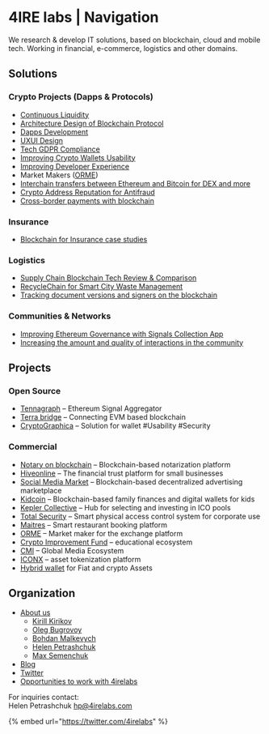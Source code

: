 # 4IRE labs \| Navigation

We research & develop IT solutions, based on blockchain, cloud and mobile tech. Working in financial, e-commerce, logistics and other domains.

## **Solutions**

### Crypto Projects \(Dapps & Protocols\)

* [Continuous Liquidity](solutions/decentralized-finance-defi/continuous-token-model-apiary.md)
* [Architecture Design of Blockchain Protocol](services/architecture-design-protocol.md)
* [Dapps Development](services/dapps-wallets-development.md)
* [UXUI Design](services/uxui-design.md)
* [Tech GDPR Compliance](solutions/technical-research/tech-gdpr-copmpliance.md)
* [Improving Crypto Wallets Usability](solutions/technical-research/asset-security.md)
* [Improving Developer Experience](solutions/technical-research/developer-community-devxp.md)
* Market Makers \([ORME](case-studies/orme.md)\)
* [Interchain transfers between Ethereum and Bitcoin for DEX and more](solutions/technical-research/ethereum-bitcoin-bridge-wip.md)
* [Crypto Address Reputation for Antifraud](solutions/technical-research/complaince-scoring.md)
* [Cross-border payments with blockchain](solutions/decentralized-finance-defi/enabling-fast-transparent-and-compliant-cross-border-payments-with-the-blockchain.md)

### **Insurance**

* [Blockchain for Insurance case studies](solutions/decentralized-finance-defi/blockchain-for-insurance.md)

### **Logistics**

* [Supply Chain Blockchain Tech Review & Comparison](solutions/asset-tracking/supply-chain-blockchain-tech-review-and-comparison.md)
* [RecycleChain for Smart City Waste Management](solutions/asset-tracking/recyclechain.md)
* [Tracking document versions and signers on the blockchain](solutions/technical-research/how-to-track-document-versions-and-signers-on-the-blockchain.md)

### Communities & Networks

* [Improving Ethereum Governance with Signals Collection App](solutions/improving-ethereum-governance-with-signals-collection-app.md)
* [Increasing the amount and quality of interactions in the community](solutions/increasing-the-amount-and-quality-of-interactions-in-the-community.md)

## Projects

### Open Source

* [Tennagraph](case-studies/tennagraph.md) – Ethereum Signal Aggregator
* [Terra bridge](https://github.com/ContractLand/terra-bridge-btc) – Connecting EVM based blockchain
* [CryptoGraphica](case-studies/cryptographica.md) – Solution for wallet \#Usability \#Security

### Commercial

* [Notary on blockchain](solutions/technical-research/notarization-platform.md) – Blockchain-based notarization platform
* [Hiveonline](case-studies/hiveonline.md) – The financial trust platform for small businesses
* [Social Media Market](case-studies/social.-media-market.md) – Blockchain-based decentralized advertising marketplace
* [Kidcoin](case-studies/kidcoin.md) – Blockchain-based family finances and digital wallets for kids
* [Kepler Collective](case-studies/kepler-collective.md) – Hub for selecting and investing in ICO pools
* [Total Security](case-studies/total-security.md) – Smart physical access control system for corporate use
* [Maitres](case-studies/maitres.md) – Smart restaurant booking platform
* [ORME](case-studies/orme.md) – Market maker for the exchange platform
* [Crypto Improvement Fund](case-studies/crypto-improvement-fund.md) – educational ecosystem
* [CMI](case-studies/cmi.md) – Global Media Ecosystem
* [ICONX](case-studies/iconx-wip.md) – asset tokenization platform
* [Hybrid wallet](case-studies/hybrid-wallet-fiat-and-crypto-assets.md) for Fiat and crypto Assets

## Organization

* [About us](organization/credentials-wip/)
  * [Kirill Kirikov](organization/credentials-wip/kirill-kirikov.md)
  * [Oleg Bugrovoy](organization/credentials-wip/oleg-bugrovoy.md)
  * [Bohdan Malkevych](organization/credentials-wip/bohdan-malkevych.md)
  * [Helen Petrashchuk](organization/credentials-wip/helen-petrashchuk.md)
  * [Max Semenchuk](organization/credentials-wip/max-semenchuk.md)
* [Blog](https://medium.com/practical-blockchain)
* [Twitter](https://twitter.com/4irelabs)
* [Opportunities to work with 4irelabs](organization/opportunities-to-work-with-4irelabs.md)

For inquiries contact:  
Helen Petrashchuk [hp@4irelabs.com](mailto:hp@4irelabs.com)

{% embed url="https://twitter.com/4irelabs" %}




